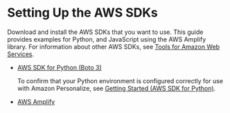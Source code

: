 # Setting Up the AWS SDKs<a name="aws-personalize-set-up-sdks"></a>

Download and install the AWS SDKs that you want to use\. This guide provides examples for Python, and JavaScript using the AWS Amplify library\. For information about other AWS SDKs, see [Tools for Amazon Web Services](https://aws.amazon.com/tools/)\.
+ [AWS SDK for Python \(Boto 3\)](http://boto3.amazonaws.com/v1/documentation/api/latest/index.html)

  To confirm that your Python environment is configured correctly for use with Amazon Personalize, see [Getting Started \(AWS SDK for Python\)](getting-started-python.md)\.
+ [AWS Amplify](https://aws-amplify.github.io/docs/js/start)